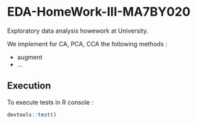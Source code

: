 # EDA-HomeWork-III-MA7BY020

Exploratory data analysis howework at University.

We implement for CA, PCA, CCA the following methods :
- augment
- ...

## Execution

To execute tests in R console :
```r
devtools::test()
```